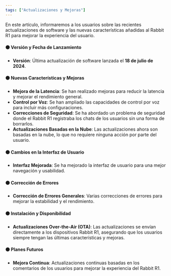 ```yaml
---
tags: ["Actualizaciones y Mejoras"]
---
```


En este artículo, informaremos a los usuarios sobre las recientes actualizaciones de software y las nuevas características añadidas al Rabbit R1 para mejorar la experiencia del usuario.

#### 🟠 Versión y Fecha de Lanzamiento
- **Versión**: Última actualización de software lanzada el **18 de julio de 2024**.

#### 🟠 Nuevas Características y Mejoras
- **Mejora de la Latencia**: Se han realizado mejoras para reducir la latencia y mejorar el rendimiento general.
- **Control por Voz**: Se han ampliado las capacidades de control por voz para incluir más configuraciones.
- **Correcciones de Seguridad**: Se ha abordado un problema de seguridad donde el Rabbit R1 registraba los chats de los usuarios sin una forma de borrarlos.
- **Actualizaciones Basadas en la Nube**: Las actualizaciones ahora son basadas en la nube, lo que no requiere ninguna acción por parte del usuario.

#### 🟠 Cambios en la Interfaz de Usuario
- **Interfaz Mejorada**: Se ha mejorado la interfaz de usuario para una mejor navegación y usabilidad.

#### 🟠 Corrección de Errores
- **Corrección de Errores Generales**: Varias correcciones de errores para mejorar la estabilidad y el rendimiento.

#### 🟠 Instalación y Disponibilidad
- **Actualizaciones Over-the-Air (OTA)**: Las actualizaciones se envían directamente a los dispositivos Rabbit R1, asegurando que los usuarios siempre tengan las últimas características y mejoras.

#### 🟠 Planes Futuros
- **Mejora Continua**: Actualizaciones continuas basadas en los comentarios de los usuarios para mejorar la experiencia del Rabbit R1.
